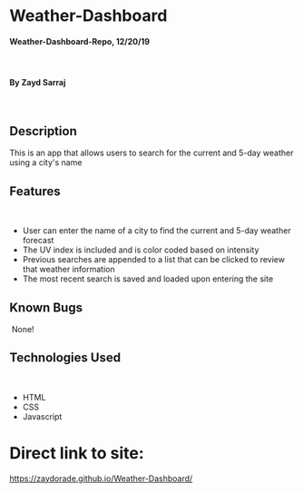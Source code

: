 # Weather-Dashboard

#### Weather-Dashboard-Repo, 12/20/19
​
#### By Zayd Sarraj
​
## Description
This is an app that allows users to search for the current and 5-day weather using a city's name

## Features
​
* User can enter the name of a city to find the current and 5-day weather forecast
* The UV index is included and is color coded based on intensity
* Previous searches are appended to a list that can be clicked to review that weather information
* The most recent search is saved and loaded upon entering the site
 ​
## Known Bugs
​
None!
​
## Technologies Used
​
* HTML
​
* CSS
​
* Javascript
​
#  Direct link to site:
https://zaydorade.github.io/Weather-Dashboard/